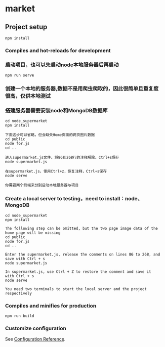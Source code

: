 # market

## Project setup
```
npm install
```

### Compiles and hot-reloads for development
### 启动项目，也可以先启动node本地服务器后再启动
```
npm run serve
```

### 创建一个本地的服务器,数据不是用爬虫爬取的，因此很简单且重复度很高，仅供本地测试
### 搭建服务器需要安装node和MongoDB数据库
```
cd node_supermarket
npm install

下面这步可以省略，但会缺失Home页面的两页图片数据
cd public
node for.js
cd ..

进入supermarket.js文件，将86到268行的注释解除，Ctrl+s保存
node supermarket.js

在supermarket.js，使用Ctrl+z，恢复注释，Ctrl+s保存
node serve

你需要两个终端来分别启动本地服务器与项目

```
### Create a local server to testing，need to install：node、MongoDB
```
cd node_supermarket
npm install

The following step can be omitted, but the two page image data of the home page will be missing
cd public
node for.js
cd ..

Enter the supermarket.js, release the comments on lines 86 to 268, and save with Ctrl + s
node supermarket.js

In supermarket.js, use Ctrl + Z to restore the comment and save it with Ctrl + s
node serve

You need two terminals to start the local server and the project respectively

```


### Compiles and minifies for production
```
npm run build
```

### Customize configuration
See [Configuration Reference](https://cli.vuejs.org/config/).
